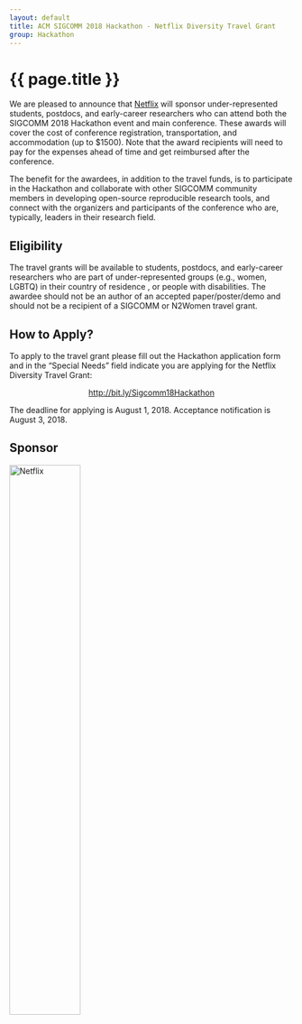 ```yaml
---
layout: default
title: ACM SIGCOMM 2018 Hackathon - Netflix Diversity Travel Grant
group: Hackathon
---
```



# {{ page.title }}
We are pleased to announce that [Netflix](https://www.netflix.com) will sponsor under-represented students, postdocs, and early-career researchers who can attend both the SIGCOMM 2018 Hackathon event and main conference. These awards will cover the cost of conference registration, transportation, and accommodation (up to $1500). Note that the award recipients will need to pay for the expenses ahead of time and get reimbursed after the conference.

The benefit for the awardees, in addition to the travel funds, is to participate in the Hackathon and collaborate with other SIGCOMM community members in developing open-source reproducible research tools, and connect with the organizers and participants of the conference who are, typically, leaders in their research field.

## Eligibility
The travel grants will be available to students, postdocs, and early-career researchers who are part of under-represented groups (e.g., women, LGBTQ) in their country of residence , or people with disabilities. The awardee should not be an author of an accepted paper/poster/demo and should not be a recipient of a SIGCOMM or N2Women travel grant.


## How to Apply?
To apply to the travel grant please fill out the Hackathon application form and in the “Special Needs” field indicate you are applying for the Netflix Diversity Travel Grant:

<div style="text-align:center">
<a href="http://bit.ly/Sigcomm18Hackathon">http://bit.ly/Sigcomm18Hackathon</a>
</div>


The deadline for applying is August 1, 2018.
Acceptance notification is August 3, 2018.

## Sponsor
<div class="imagetext">
    <img src="{{ site.baseurl }}/images/sponsors/netflix.png" style="width:50%;" alt="Netflix" />
</div>
